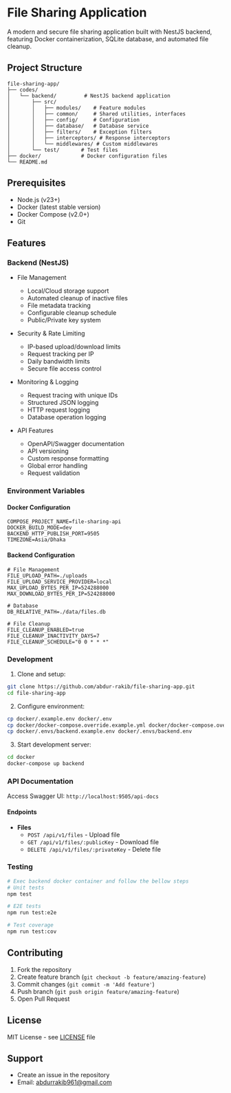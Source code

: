 # File Sharing Application

A modern and secure file sharing application built with NestJS backend, featuring Docker containerization, SQLite database, and automated file cleanup.

## Project Structure

```
file-sharing-app/
├── codes/
│   └── backend/         # NestJS backend application
│       ├── src/
│       │   ├── modules/    # Feature modules
│       │   ├── common/     # Shared utilities, interfaces
│       │   ├── config/     # Configuration
│       │   ├── database/   # Database service
│       │   ├── filters/    # Exception filters
│       │   ├── interceptors/ # Response interceptors
│       │   └── middlewares/ # Custom middlewares
│       └── test/       # Test files
├── docker/             # Docker configuration files
└── README.md
```

## Prerequisites

- Node.js (v23+)
- Docker (latest stable version)
- Docker Compose (v2.0+)
- Git

## Features

### Backend (NestJS)

- File Management

  - Local/Cloud storage support
  - Automated cleanup of inactive files
  - File metadata tracking
  - Configurable cleanup schedule
  - Public/Private key system

- Security & Rate Limiting

  - IP-based upload/download limits
  - Request tracking per IP
  - Daily bandwidth limits
  - Secure file access control

- Monitoring & Logging

  - Request tracing with unique IDs
  - Structured JSON logging
  - HTTP request logging
  - Database operation logging

- API Features
  - OpenAPI/Swagger documentation
  - API versioning
  - Custom response formatting
  - Global error handling
  - Request validation

### Environment Variables

#### Docker Configuration

```env
COMPOSE_PROJECT_NAME=file-sharing-api
DOCKER_BUILD_MODE=dev
BACKEND_HTTP_PUBLISH_PORT=9505
TIMEZONE=Asia/Dhaka
```

#### Backend Configuration

```env
# File Management
FILE_UPLOAD_PATH=./uploads
FILE_UPLOAD_SERVICE_PROVIDER=local
MAX_UPLOAD_BYTES_PER_IP=524288000
MAX_DOWNLOAD_BYTES_PER_IP=524288000

# Database
DB_RELATIVE_PATH=./data/files.db

# File Cleanup
FILE_CLEANUP_ENABLED=true
FILE_CLEANUP_INACTIVITY_DAYS=7
FILE_CLEANUP_SCHEDULE="0 0 * * *"
```

### Development

1. Clone and setup:

```bash
git clone https://github.com/abdur-rakib/file-sharing-app.git
cd file-sharing-app
```

2. Configure environment:

```bash
cp docker/.example.env docker/.env
cp docker/docker-compose.override.example.yml docker/docker-compose.override.yml
cp docker/.envs/backend.example.env docker/.envs/backend.env
```

3. Start development server:

```bash
cd docker
docker-compose up backend
```

### API Documentation

Access Swagger UI: `http://localhost:9505/api-docs`

#### Endpoints

- **Files**
  - `POST /api/v1/files` - Upload file
  - `GET /api/v1/files/:publicKey` - Download file
  - `DELETE /api/v1/files/:privateKey` - Delete file

### Testing

```bash
# Exec backend docker container and follow the bellow steps
# Unit tests
npm test

# E2E tests
npm run test:e2e

# Test coverage
npm run test:cov
```

## Contributing

1. Fork the repository
2. Create feature branch (`git checkout -b feature/amazing-feature`)
3. Commit changes (`git commit -m 'Add feature'`)
4. Push branch (`git push origin feature/amazing-feature`)
5. Open Pull Request

## License

MIT License - see [LICENSE](LICENSE) file

## Support

- Create an issue in the repository
- Email: abdurrakib961@gmail.com
